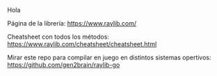 Hola

Página de la librería:
https://www.raylib.com/

Cheatsheet con todos los métodos:
https://www.raylib.com/cheatsheet/cheatsheet.html

Mirar este repo para compilar en juego en distintos sistemas opertivos:
https://github.com/gen2brain/raylib-go